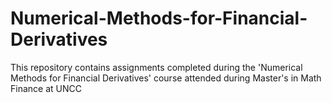 # Numerical-Methods-for-Financial-Derivatives

This repository contains assignments completed during the 'Numerical Methods for Financial Derivatives' course attended during Master's in Math Finance at UNCC
